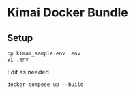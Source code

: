 Kimai Docker Bundle
===================

## Setup

    cp kimai_sample.env .env
    vi .env

Edit as needed.

    docker-compose up --build
